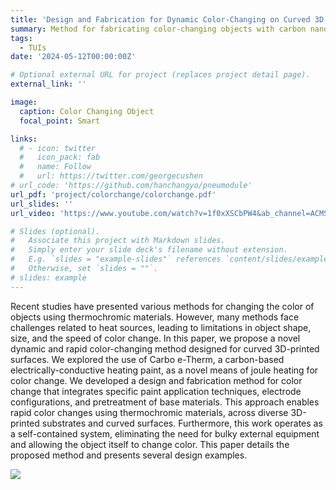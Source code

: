 ```yaml
---
title: 'Design and Fabrication for Dynamic Color-Changing on Curved 3D-Printed Surfaces'
summary: Method for fabricating color-changing objects with carbon nanomaterial heating paint
tags:
  - TUIs
date: '2024-05-12T00:00:00Z'

# Optional external URL for project (replaces project detail page).
external_link: ''

image:
  caption: Color Changing Object
  focal_point: Smart

links:
  # - icon: twitter
  #   icon_pack: fab
  #   name: Follow
  #   url: https://twitter.com/georgecushen
# url_code: 'https://github.com/hanchangyo/pneumodule'
url_pdf: 'project/colorchange/colorchange.pdf'
url_slides: ''
url_video: 'https://www.youtube.com/watch?v=1f0xXSCbPW4&ab_channel=ACMSIGCHI'

# Slides (optional).
#   Associate this project with Markdown slides.
#   Simply enter your slide deck's filename without extension.
#   E.g. `slides = "example-slides"` references `content/slides/example-slides.md`.
#   Otherwise, set `slides = ""`.
# slides: example
---
```


Recent studies have presented various methods for changing the color of objects using thermochromic materials. However, many methods face challenges related to heat sources, leading to limitations in object shape, size, and the speed of color change. In this paper, we propose a novel dynamic and rapid color-changing method designed for curved 3D-printed surfaces. We explored the use of Carbo e-Therm, a carbon-based electrically-conductive heating paint, as a novel means of joule heating for color change. We developed a design and fabrication method for color change that integrates specific paint application techniques, electrode configurations, and pretreatment of base materials. This approach enables rapid color changes using thermochromic materials, across diverse 3D-printed substrates and curved surfaces. Furthermore, this work operates as a self-contained system, eliminating the need for bulky external equipment and allowing the object itself to change color. This paper details the proposed method and presents several design examples.

![](./w1000-teaser1.png)
